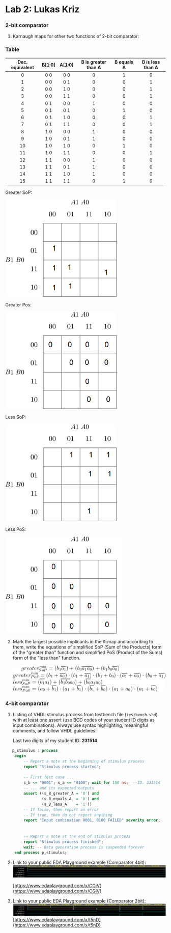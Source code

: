 # Lab 2: Lukas Kriz

### 2-bit comparator

1.  Karnaugh maps for other two functions of 2-bit comparator:
   ### Table
   | **Dec. equivalent** | **B[1:0]** | **A[1:0]** | **B is greater than A** | **B equals A** | **B is less than A** |
   | :-: | :-: | :-: | :-: | :-: | :-: |
   |  0 | 0 0 | 0 0 | 0 | 1 | 0 |
   |  1 | 0 0 | 0 1 | 0 | 0 | 1 |
   |  2 | 0 0 | 1 0 | 0 | 0 | 1 |
   |  3 | 0 0 | 1 1 | 0 | 0 | 1 |
   |  4 | 0 1 | 0 0 | 1 | 0 | 0 |
   |  5 | 0 1 | 0 1 | 0 | 1 | 0 |
   |  6 | 0 1 | 1 0 | 0 | 0 | 1 |
   |  7 | 0 1 | 1 1 | 0 | 0 | 1 |
   |  8 | 1 0 | 0 0 | 1 | 0 | 0 |
   |  9 | 1 0 | 0 1 | 1 | 0 | 0 |
   | 10 | 1 0 | 1 0 | 0 | 1 | 0 |
   | 11 | 1 0 | 1 1 | 0 | 0 | 1 |
   | 12 | 1 1 | 0 0 | 1 | 0 | 0 |
   | 13 | 1 1 | 0 1 | 1 | 0 | 0 |
   | 14 | 1 1 | 1 0 | 1 | 0 | 0 |
   | 15 | 1 1 | 1 1 | 0 | 1 | 0 |


   Greater SoP:

   ![K-maps](images/TableBmb.png)

   Greater Pos:

   ![K-maps](images/TableBM.png)
   
   Less SoP:

   ![K-maps](images/TableBlessm.png)

   Less PoS:

   ![K-maps](images/TableBlessMb.png)

2. Mark the largest possible implicants in the K-map and according to them, write the equations of simplified SoP (Sum of the Products) form of the "greater than" function and simplified PoS (Product of the Sums) form of the "less than" function.

   ![Logic functions](images/comparator_min.png)

### 4-bit comparator

1. Listing of VHDL stimulus process from testbench file (`testbench.vhd`) with at least one assert (use BCD codes of your student ID digits as input combinations). Always use syntax highlighting, meaningful comments, and follow VHDL guidelines:

   Last two digits of my student ID: **231514**

```vhdl
   p_stimulus : process
    begin
        -- Report a note at the beginning of stimulus process
        report "Stimulus process started";

        -- First test case ...
        s_b <= "0001"; s_a <= "0100"; wait for 100 ns;  --ID: 231514
        -- ... and its expected outputs
        assert ((s_B_greater_A = '0') and
                (s_B_equals_A  = '0') and
                (s_B_less_A    = '1'))
        -- If false, then report an error
        -- If true, then do not report anything
        report "Input combination 0001, 0100 FAILED" severity error;


        -- Report a note at the end of stimulus process
        report "Stimulus process finished";
        wait; -- Data generation process is suspended forever
    end process p_stimulus;

```

2. Link to your public EDA Playground example (Comparator 4bit):
      ![Logic functions](images/Comp4.png)

   [https://www.edaplayground.com/x/CGiV](https://www.edaplayground.com/x/CGiV)
3. Link to your public EDA Playground example (Comparator 2bit): 
       ![Logic functions](images/Comp2.png)
   [https://www.edaplayground.com/x/t5nD](https://www.edaplayground.com/x/t5nD)
